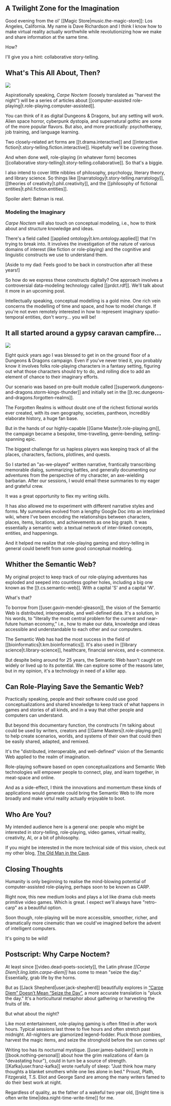
## A Twilight Zone for the Imagination

Good evening from the ol' [[Magic Store|music.the-magic-store]]: Los Angeles, California. My name is Dave Richardson and I think I know how to make virtual reality actually worthwhile while revolutionizing how we make and share information at the same time.

How? 

I'll give you a hint: collaborative story-telling.

## What's This All About, Then?

![](/assets/images/2024-09-13-16-18-13.png)

Aspirationally speaking, *Carpe Noctem* (loosely translated as "harvest the night") will be a series of articles about [[computer-assisted role-playing|t.role-playing.computer-assisted]].

You can think of it as digital Dungeons & Dragons, but any setting will work. Alien space horror, cyberpunk dystopia, and supernatural gothic are some of the more popular flavors. But also, and more practically: psychotherapy, job training, and language learning.

Two closely-related art forms are [[t.drama.interactive]] and [[interactive fiction|t.story-telling.fiction.interactive]]. Hopefully we'll be covering those.

And when done well, role-playing (in whatever form) becomes [[collaborative story-telling|t.story-telling.collaborative]]. So that's a biggie.

I also intend to cover little nibbles of philosophy, psychology, literary theory, and library science. So things like [[narratology|t.story-telling.narratology]], [[theories of creativity|t.phil.creativity]], and the [[philosophy of fictional entities|t.phil.fiction.entities]]. 

Spoiler alert: Batman is real.

### Modeling the Imaginary

*Carpe Noctem* will also touch on conceptual modeling, i.e., how to think about and structure knowledge and ideas. 

There's a field called [[applied ontology|t.km.ontology.applied]] that I'm trying to break into. It involves the investigation of the nature of various domains of interest (like fiction or role-playing) and the cognitive and linguistic constructs we use to understand them.

[Aside to my dad: Feels good to be back in construction after all these years!]

So how do we express these constructs digitally? One approach involves a controversial data-modeling technology called [[prdct.rdf]]. We'll talk about it more in an upcoming post.

Intellectually speaking, conceptual modelling is a gold mine. One rich vein concerns the modelling of time and space, and how to model change. If you're not even remotely interested in how to represent imaginary spatio-temporal entities, don't worry... you will be! 

## It all started around a gypsy caravan campfire...

![](/assets/images/2024-09-13-16-43-26.png)

Eight quick years ago I was blessed to get in on the ground floor of a Dungeons & Dragons campaign. Even if you've never tried it, you probably know it involves folks role-playing characters in a fantasy setting, figuring out what those characters should try to do, and rolling dice to add an element of chance to their imaginary efforts. 

Our scenario was based on pre-built module called [[superwork.dungeons-and-dragons.storm-kings-thunder]] and initially set in the [[t.rec.dungeons-and-dragons.forgotten-realms]]. 

The Forgotten Realms is without doubt one of the richest fictional worlds ever created, with its own geography, societies, pantheon, incredibly elaborate history, a huge fan base. 

But in the hands of our highly-capable [[Game Master|t.role-playing.gm]], the campaign became a bespoke, time-travelling, genre-bending, setting-spanning epic. 

The biggest challenge for us hapless players was keeping track of all the places, characters, factions, plotlines, and quests. 

So I started an "as-we-played" written narrative, frantically transcribing memorable dialog, summarizing battles, and generally documenting our adventures from the perspective of my character, an axe-wielding barbarian. After our sessions, I would email these summaries to my eager and grateful crew. 

It was a great opportunity to flex my writing skills.

It has also allowed me to experiment with different narrative styles and forms. My summaries evolved from a lengthy Google Doc into an interlinked wiki, where I've been encoding the relationships between characters, places, items, locations, and achievements as one big graph. It was essentially a semantic web: a textual network of inter-linked concepts, entities, and happenings.

And it helped me realize that role-playing gaming and story-telling in general could benefit from some good conceptual modeling.

## Whither the Semantic Web?

My original project to keep track of our role-playing adventures has exploded and seeped into countless gopher holes, including a big one known as the [[t.cs.semantic-web]]. With a capital 'S' and a capital 'W'.

What's that?

To borrow from [[user.gavin-mendel-gleason]], the vision of the Semantic Web is distributed, interoperable, and well-defined data. It's a solution, in his words, to "literally the most central problem for the current and near-future human economy," i.e., how to make our data, knowledge and ideas accessible and understandable to each other and our computers.

The Semantic Web has had the most success in the field of [[bioinformatics|t.km.bioinformatics]]. It's also used in [[library science|t.library-science]], healthcare, financial services, and e-commerce.

But despite being around for 25 years, the Semantic Web hasn't caught on widely or lived up to its potential. We can explore some of the reasons later, but in my opinion, it's a technology in need of a killer app.

## Can Role-Playing Save the Semantic Web?

Practically speaking, people and their software could use good conceptualizations and shared knowledge to keep track of what happens in games and stories of all kinds, and in a way that other people and computers can understand. 

But beyond this documentary function, the constructs I'm talking about could be used by writers, creators and [[Game Masters|t.role-playing.gm]] to help create scenarios, worlds, and systems of their own that could then be easily shared, adapted, and remixed. 

It's the "distributed, interoperable, and well-defined" vision of the Semantic Web applied to the realm of imagination.

Role-playing software based on open conceptualizations and Semantic Web technologies will empower people to connect, play, and learn together, in meat-space and online.

And as a side-effect, I think the innovations and momentum these kinds of applications would generate could bring the Semantic Web to life more broadly and make virtul reality actually enjoyable to boot.

## Who Are You?

My intended audience here is a general one: people who might be interested in story-telling, role-playing, video games, virtual reality, creativity, AI, or a bit of philosophy. 

If you might be interested in the more technical side of this vision, check out my other blog, [The Old Man in the Cave](). 

## Closing Thoughts

Humanity is only beginning to realise the mind-blowing potential of computer-assisted role-playing, perhaps soon to be known as CARP.

Right now, this new medium looks and plays a lot like drama club meets primitive video games. Which is great. I expect we'll always have "retro-carp" as a beautiful option.

Soon though, role-playing will be more accessible, smoother, richer, and dramatically more cinematic than we could've imagined before the advent of intelligent computers. 

It's going to be wild!


## Postscript: Why Carpe Noctem?

At least since [[video.dead-poets-society]], the Latin phrase *[[Carpe Diem|t.ling.latin.carpe-diem]]* has come to mean "seize the day." Essentially, grab life by the horns. 

But as [[Jack Shepherd|user.jack-shepherd]] beautifully explores in [“Carpe Diem” Doesn’t Mean “Seize the Day”](https://medium.com/the-cellar-door/carpe-diem-doesnt-mean-seize-the-day-770fbf63a820), a more accurate translation is "pluck the day." It's a horticultural metaphor about gathering or harvesting the fruits of life.

But what about the night? 

Like most entertainment, role-playing gaming is often fitted in after work hours. Typical sessions last three to five hours and often stretch past midnight. All-nighters are glamorized legend-fodder. Pluck those zombies, harvest the magic items, and seize the stronghold before the sun comes up!

Writing too has its nocturnal mystique. [[user.james-baldwin]] wrote in [[book.nothing-personal]] about how the grim realizations of 4am (a "devastating hour"), could in turn be a source of strength. [[Kafka|user.franz-kafka]] wrote ruefully of sleep: "Just think how many thoughts a blanket smothers while one lies alone in bed." Proust, Plath, Fitzgerald, T.S. Eliot and George Sand are among the many writers famed to do their best work at night. 

Regardless of quality, as the father of a wakeful two year old, [[night time is often write time|idea.night-time-write-time]] for me.



